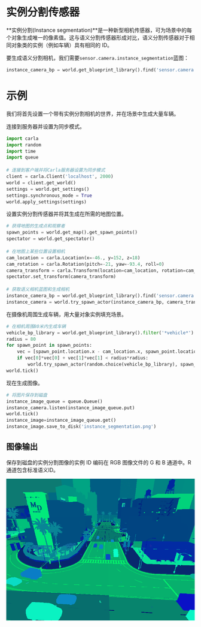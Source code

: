 # 实例分割传感器

**实例分割(Instance segmentation)**是一种新型相机传感器，可为场景中的每个对象生成唯一的像素值。这与语义分割传感器形成对比，语义分割传感器对于相同对象类的实例（例如车辆）具有相同的 ID。

要生成语义分割相机，我们需要`sensor.camera.instance_segmentation`蓝图：

```py
instance_camera_bp = world.get_blueprint_library().find('sensor.camera.instance_segmentation')
```

# 示例

我们将首先设置一个带有实例分割相机的世界，并在场景中生成大量车辆。

连接到服务器并设置为同步模式。

```py
import carla
import random
import time
import queue

# 连接到客户端并将Carla服务器设置为同步模式
client = carla.Client('localhost', 2000)
world = client.get_world()
settings = world.get_settings()
settings.synchronous_mode = True
world.apply_settings(settings) 
```

设置实例分割传感器并将其生成在所需的地图位置。

```py
# 获得地图的生成点和观察者
spawn_points = world.get_map().get_spawn_points()
spectator = world.get_spectator()

# 在地图上某些位置设置相机
cam_location = carla.Location(x=-46., y=152, z=18)
cam_rotation = carla.Rotation(pitch=-21, yaw=-93.4, roll=0)
camera_transform = carla.Transform(location=cam_location, rotation=cam_rotation)
spectator.set_transform(camera_transform)

# 获取语义相机蓝图和生成相机
instance_camera_bp = world.get_blueprint_library().find('sensor.camera.instance_segmentation')
instance_camera = world.try_spawn_actor(instance_camera_bp, camera_transform)
```

在摄像机周围生成车辆，用大量对象实例填充场景。

```py
# 在相机周围80米内生成车辆
vehicle_bp_library = world.get_blueprint_library().filter('*vehicle*')
radius = 80
for spawn_point in spawn_points:
    vec = [spawn_point.location.x - cam_location.x, spawn_point.location.y - cam_location.y]
    if vec[0]*vec[0] + vec[1]*vec[1] < radius*radius:
        world.try_spawn_actor(random.choice(vehicle_bp_library), spawn_point)
world.tick()
```

现在生成图像。

```py
# 将图片保存到磁盘
instance_image_queue = queue.Queue()
instance_camera.listen(instance_image_queue.put)
world.tick()
instance_image=instance_image_queue.get()
instance_image.save_to_disk('instance_segmentation.png')
```

## 图像输出

保存到磁盘的实例分割图像的实例 ID 编码在 RGB 图像文件的 G 和 B 通道中。R通道包含标准语义ID。

![instance_segmentation](img/instance_segmentation.png)




